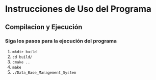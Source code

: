 # Instrucciones de Uso del Programa

## Compilacion y Ejecución
### Siga los pasos para la ejecución del programa

1. ```mkdir build```
2. ```cd build/```
3. ```cmake ..```
4. ```make```
5. ```./Data_Base_Management_System```


